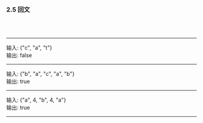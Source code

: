 
<h3 id = "title">
  2.5 回文
</h3>
</br>
</br>

---
<div id = "qqq">
  <div id = "q0i">输入: {"c", "a", "t"}</div>
  <div id = "q0o">输出: false</div>
</div>

---
<div id = "qqq">
  <div id = "q0i">输入: {"b", "a", "c", "a", "b"}</div>
  <div id = "q0o">输出: true</div>
</div>

---
<div id = "qqq">
  <div id = "q0i">输入: {"a", 4, "b", 4, "a"}</div>
  <div id = "q0o">输出: true</div>
</div>

---
